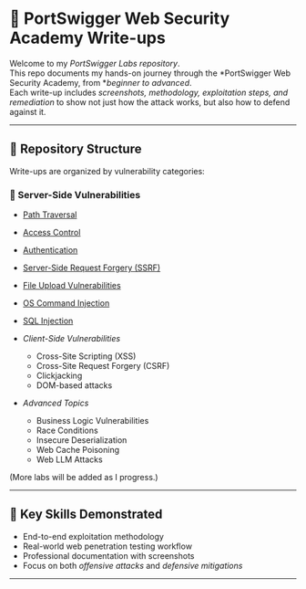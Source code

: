 # 🔐 PortSwigger Web Security Academy Write-ups

Welcome to my *PortSwigger Labs repository*.  
This repo documents my hands-on journey through the *PortSwigger Web Security Academy, from **beginner to advanced*.  
Each write-up includes *screenshots, methodology, exploitation steps, and remediation* to show not just how the attack works, but also how to defend against it.

---

## 📂 Repository Structure

Write-ups are organized by vulnerability categories:

### 🔹 Server-Side Vulnerabilities
- [Path Traversal](server-side-vulnerabilities/path-traversal.md)
- [Access Control](server-side-vulnerabilities/access-control.md)
- [Authentication](server-side-vulnerabilities/authentication.md)
- [Server-Side Request Forgery (SSRF)](server-side-vulnerabilities/SSRF.md)
- [File Upload Vulnerabilities](server-side-vulnerabilities/file-upload.md)
- [OS Command Injection](server-side-vulnerabilities/OS-Command-Injection.md)
- [SQL Injection](server-side-vulnerabilities/SQL-Injection.md) 

- *Client-Side Vulnerabilities*
  - Cross-Site Scripting (XSS)
  - Cross-Site Request Forgery (CSRF)
  - Clickjacking
  - DOM-based attacks  

- *Advanced Topics*
  - Business Logic Vulnerabilities
  - Race Conditions
  - Insecure Deserialization
  - Web Cache Poisoning
  - Web LLM Attacks

(More labs will be added as I progress.)

---

## 🔑 Key Skills Demonstrated
- End-to-end exploitation methodology  
- Real-world web penetration testing workflow  
- Professional documentation with screenshots  
- Focus on both *offensive attacks* and *defensive mitigations*  

---
